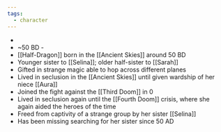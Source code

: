 ```yaml
---
tags:
  - character
---
```

- 
- ~50 BD - 
- [[Half-Dragon]] born in the [[Ancient Skies]] around 50 BD
- Younger sister to [[Selina]]; older half-sister to [[Sarah]]
- Gifted in strange magic able to hop across different planes
- Lived in seclusion in the [[Ancient Skies]] until given wardship of her niece [[Aura]]
- Joined the fight against the [[Third Doom]] in 0
- Lived in seclusion again until the [[Fourth Doom]] crisis, where she again aided the heroes of the time
- Freed from captivity of a strange group by her sister [[Selina]]
- Has been missing searching for her sister since 50 AD